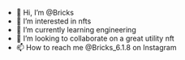 - 👋 Hi, I’m @Bricks
- 👀 I’m interested in nfts
- 🌱 I’m currently learning engineering
- 💞️ I’m looking to collaborate on a great utility nft
- 📫 How to reach me @Bricks_6.1.8 on Instagram

<!---
Bricks/Bricks is a ✨ special ✨ repository because its `README.md` (this file) appears on your GitHub profile.
You can click the Preview link to take a look at your changes.
--->
